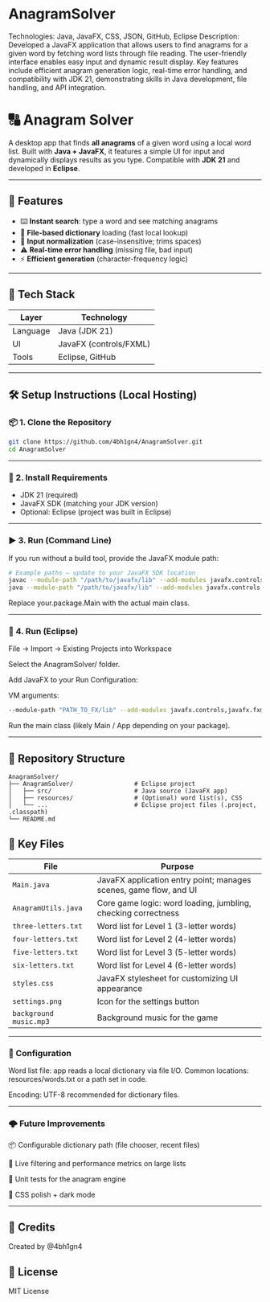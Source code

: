 # AnagramSolver
Technologies: Java, JavaFX, CSS, JSON, GitHub, Eclipse
Description: Developed a JavaFX application that allows users to find anagrams for a given word by fetching word lists through file reading. The user-friendly interface enables easy input and dynamic result display. Key features include efficient anagram generation logic, real-time error handling, and compatibility with JDK 21, demonstrating skills in Java development, file handling, and API integration.

# 🔠 Anagram Solver

A desktop app that finds **all anagrams** of a given word using a local word list. Built with **Java + JavaFX**, it features a simple UI for input and dynamically displays results as you type. Compatible with **JDK 21** and developed in **Eclipse**.

---

## 🚀 Features

- ⌨️ **Instant search**: type a word and see matching anagrams
- 📁 **File-based dictionary** loading (fast local lookup)
- 🧼 **Input normalization** (case-insensitive; trims spaces)
- ⚠️ **Real-time error handling** (missing file, bad input)
- ⚡ **Efficient generation** (character-frequency logic)

---

## 🧱 Tech Stack

| Layer     | Technology              |
|-----------|-------------------------|
| Language  | Java (JDK 21)           |
| UI        | JavaFX (controls/FXML)  |
| Tools     | Eclipse, GitHub         |

---

## 🛠️ Setup Instructions (Local Hosting)

### 📦 1. Clone the Repository

```bash
git clone https://github.com/4bh1gn4/AnagramSolver.git
cd AnagramSolver
```

---

### 🧪 2. Install Requirements

- JDK 21 (required)
- JavaFX SDK (matching your JDK version)
- Optional: Eclipse (project was built in Eclipse)

---

### ▶️ 3. Run (Command Line)
If you run without a build tool, provide the JavaFX module path:

```bash
# Example paths — update to your JavaFX SDK location
javac --module-path "/path/to/javafx/lib" --add-modules javafx.controls,javafx.fxml -d out $(find AnagramSolver -name "*.java")
java --module-path "/path/to/javafx/lib" --add-modules javafx.controls,javafx.fxml -cp out your.package.Main
```
Replace your.package.Main with the actual main class.

---

### 🧩 4. Run (Eclipse)
File → Import → Existing Projects into Workspace

Select the AnagramSolver/ folder.

Add JavaFX to your Run Configuration:

VM arguments:

```bash
--module-path "PATH_TO_FX/lib" --add-modules javafx.controls,javafx.fxml
```
Run the main class (likely Main / App depending on your package).

---

## 📁 Repository Structure

```
AnagramSolver/
├── AnagramSolver/                 # Eclipse project
│   ├── src/                       # Java source (JavaFX app)
│   ├── resources/                 # (Optional) word list(s), CSS
│   └── ...                        # Eclipse project files (.project, .classpath)
└── README.md
```

## 🧠 Key Files

| File                     | Purpose                                                           |
|--------------------------|-------------------------------------------------------------------|
| `Main.java`               | JavaFX application entry point; manages scenes, game flow, and UI|
| `AnagramUtils.java`       | Core game logic: word loading, jumbling, checking correctness    |
| `three-letters.txt`       | Word list for Level 1 (3-letter words)                           |
| `four-letters.txt`        | Word list for Level 2 (4-letter words)                           |
| `five-letters.txt`        | Word list for Level 3 (5-letter words)                           |
| `six-letters.txt`         | Word list for Level 4 (6-letter words)                           |
| `styles.css`              | JavaFX stylesheet for customizing UI appearance                 |
| `settings.png`            | Icon for the settings button                                     |
| `background music.mp3`    | Background music for the game                                    |

---

### 🔐 Configuration
Word list file: app reads a local dictionary via file I/O.
Common locations: resources/words.txt or a path set in code.

Encoding: UTF-8 recommended for dictionary files.

---

### 🌩️ Future Improvements
📦 Configurable dictionary path (file chooser, recent files)

🔎 Live filtering and performance metrics on large lists

🧪 Unit tests for the anagram engine

🎨 CSS polish + dark mode

---

## 🙌 Credits
Created by @4bh1gn4

## 📜 License
MIT License
